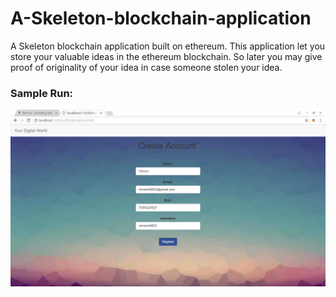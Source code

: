 # A-Skeleton-blockchain-application
A Skeleton blockchain application built on ethereum. This application let you store your valuable ideas in the ethereum blockchain. So later you may give proof of originality of your idea in case someone stolen your idea.

### Sample Run:
![alt text](https://raw.githubusercontent.com/vikramk9852/Skeleton-blockchain-application/master/sample%20run/Screenshot%20from%202018-12-05%2021-31-12.png)
